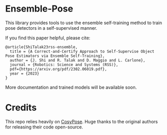 # Ensemble-Pose
This library provides tools to use the ensemble self-training method to train pose detectors in a self-supervised manner.

If you find this paper helpful, please cite:
```
@article{ShiTalak23rss-ensemble,
  title = {A Correct-and-Certify Approach to Self-Supervise Object Pose Estimators via Ensemble Self-Training},
  author = {J. Shi and R. Talak and D. Maggio and L. Carlone},
  journal = {Robotics: Science and Systems (RSS)},
  pdf={https://arxiv.org/pdf/2302.06019.pdf},
  year = {2023}
}
```

More documentation and trained models will be available soon.

# Credits
This repo relies heavily on [CosyPose](https://github.com/ylabbe/cosypose). Huge thanks to the original authors for releasing their code open-source.
